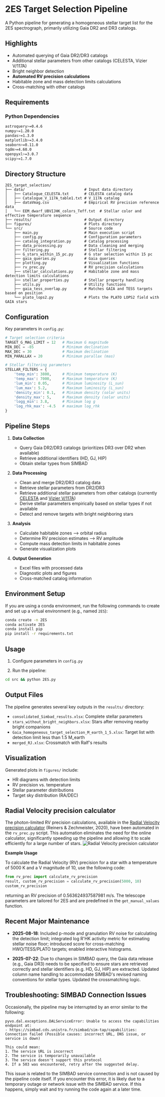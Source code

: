 # 2ES Target Selection Pipeline

A Python pipeline for generating a homogeneous stellar target list for the 2ES spectrograph, primarily utilizing Gaia DR2 and DR3 catalogs.

## Highlights

- Automated querying of Gaia DR2/DR3 catalogs
- Additional stellar parameters from other catalogs (CELESTA, Vizier V/117A)
- Bright neighbor detection
- **Automated RV precision calculations**
- Habitable zone and mass detection limits calculations
- Cross-matching with other catalogs

## Requirements

### Python Dependencies
```bash
astroquery>=0.4.6
numpy>=1.20.0
pandas>=1.3.0
matplotlib>=3.4.0
seaborn>=0.11.0
tqdm>=4.60.0
openpyxl>=3.0.7
scipy>=1.7.0
```

## Directory Structure

```
2ES_target_selection/
├── data/                           # Input data directory
│   ├── Catalogue_CELESTA.txt       # CELESTA catalog data
│   ├── Catalogue_V_117A_table1.txt # V_117A catalog
│   ├── dataVmag.csv                # Empirical RV precision reference data
│   └── EEM_dwarf_UBVIJHK_colors_Teff.txt  # Stellar color and effective temperature sequence
├── results/                        # Output directory
├── figures/                        # Plots directory
└── src/                            # Source code
    ├── main.py                     # Main execution script
    ├── config.py                   # Configuration parameters
    ├── catalog_integration.py      # Catalog processing
    ├── data_processing.py          # Data cleaning and merging
    ├── filtering.py                # Stellar filtering
    ├── G_stars_within_15_pc.py     # G star selection within 15 pc
    ├── gaia_queries.py             # Gaia queries
    ├── plotting.py                 # Visualization functions
    ├── rv_prec.py                  # RV precision calculations
    ├── stellar_calculations.py     # Habitable zone and mass detection limits calculations
    ├── stellar_properties.py       # Stellar property handling
    ├── utils.py                    # Utility functions
    ├── gaia_tess_overlap.py        # Matches GAIA and TESS targets based on position
    └── plato_lops2.py              # Plots the PLATO LOPS2 field with GAIA stars
```

## Configuration

Key parameters in `config.py`:
```python
# Target selection criteria
TARGET_G_MAG_LIMIT = 12   # Maximum G magnitude
MIN_DEC = -85             # Minimum declination
MAX_DEC = 30              # Maximum declination
MIN_PARALLAX = 20         # Minimum parallax (mas)

# Stellar filtering parameters
STELLAR_FILTERS = {
    'temp_min': 3800,     # Minimum temperature (K)
    'temp_max': 7000,     # Maximum temperature (K)
    'lum_min': 0.05,      # Minimum luminosity (L_sun)
    'lum_max': 5.2,       # Maximum luminosity (L_sun)
    'density_min': 0.1,   # Minimum density (solar units)
    'density_max': 5,     # Maximum density (solar units)
    'logg_min': 3.8,      # Minimum log g
    'log_rhk_max': -4.5   # maximum log_rhk
}
```

## Pipeline Steps

1. **Data Collection**
   - Query Gaia DR2/DR3 catalogs (prioritizes DR3 over DR2 when available)
   - Retrieve additional identifiers (HD, GJ, HIP)
   - Obtain stellar types from SIMBAD

2. **Data Processing**
   - Clean and merge DR2/DR3 catalog data
   - Retrieve stellar parameters from DR2/DR3
   - Retrieve additional stellar parameters from other catalogs (currently [CELESTA](https://ui.adsabs.harvard.edu/abs/2016yCat..51510059C/abstract) and [Vizier V/117A](https://vizier.cds.unistra.fr/viz-bin/VizieR?-source=V/117A))
   - Derive stellar parameters empirically based on stellar types if not available
   - Detect and remove targets with bright neighboring stars 

3. **Analysis**
   - Calculate habitable zones --> orbital radius
   - Determine RV precision estimates --> RV amplitude
   - Compute mass detection limits in habitable zones
   - Generate visualization plots

4. **Output Generation**
   - Excel files with processed data
   - Diagnostic plots and figures
   - Cross-matched catalog information


## Environment Setup

If you are using a conda environment, run the following commands to create and set up a virtual environment (e.g., named `2ES`):

```bash
conda create -n 2ES
conda activate 2ES
conda install pip
pip install -r requirements.txt
```

## Usage

1. Configure parameters in `config.py`

2. Run the pipeline:
```bash
cd src && python 2ES.py
```

## Output Files

The pipeline generates several key outputs in the `results/` directory:

- `consolidated_Simbad_results.xlsx`: Complete stellar parameters
- `stars_without_bright_neighbors.xlsx`: Stars after removing nearby bright companions
- `Gaia_homogeneous_target_selection_M_earth_1_5.xlsx`: Target list with detection limit less than 1.5 M_earth
- `merged_RJ.xlsx`: Crossmatch with Ralf's results

## Visualization

Generated plots in `figures/` include:
- HR diagrams with detection limits
- RV precision vs. temperature
- Stellar parameter distributions
- Target sky distribution (RA/DEC)

## Radial Velocity precision calculator

The photon-limited RV precision calculations, available in the [Radial Velocity precision calculator](http://www.astro.physik.uni-goettingen.de/research/rvprecision/) (Reiners & Zechmeister, 2020), have been automated in the `rv_prec.py` script. This automation eliminates the need for the online calculator, significantly speeding up the pipeline and allowing it to scale efficiently for a large number of stars.
![Radial Velocity precision calculator](figures/RV_tool.png)

**Example Usage**

To calculate the Radial Velocity (RV) precision for a star with a temperature of 5000 K and a V magnitude of 10, use the following code:

```python
from rv_prec import calculate_rv_precision
result, custom_rv_precision = calculate_rv_precision(5000, 10)
custom_rv_precision
```
returning an RV precision of 0.563624937587981 m/s. The telescope parameters are tailored for 2ES and are predefined in the `get_manual_values` function. 

## Recent Major Maintenance

- **2025-08-18**: Included p-mode and granulation RV noise for calculating the detection limit; integrated log R'HK activity metric for estimating stellar noise floor; introduced score for cross-matching HWO/TESS/PLATO targets; enabled interactive histograms.

- **2025-07-22**: Due to changes in SIMBAD query, the Gaia data release (e.g., Gaia DR3) needs to be specified to ensure stars are retrieved correctly and stellar identifiers (e.g. HD, GJ, HIP) are extracted. Updated column name handling to accommodate SIMBAD's revised naming conventions for stellar types. Updated the crossmatching logic. 

## Troubleshooting: SIMBAD Connection Issues

Occasionally, the pipeline may be interrupted by an error similar to the following:

```
pyvo.dal.exceptions.DALServiceError: Unable to access the capabilities endpoint at:
- https://simbad.cds.unistra.fr/simbad/sim-tap/capabilities: Connection failed (Possible causes: incorrect URL, DNS issue, or service is down)

This could mean:
1. The service URL is incorrect
2. The service is temporarily unavailable
3. The service doesn't support this protocol
4. If a 503 was encountered, retry after the suggested delay.
```

This issue is related to the SIMBAD service connection and is not caused by the pipeline code itself. If you encounter this error, it is likely due to a temporary outage or network issue with the SIMBAD service. If this happens, simply wait and try running the code again at a later time. 